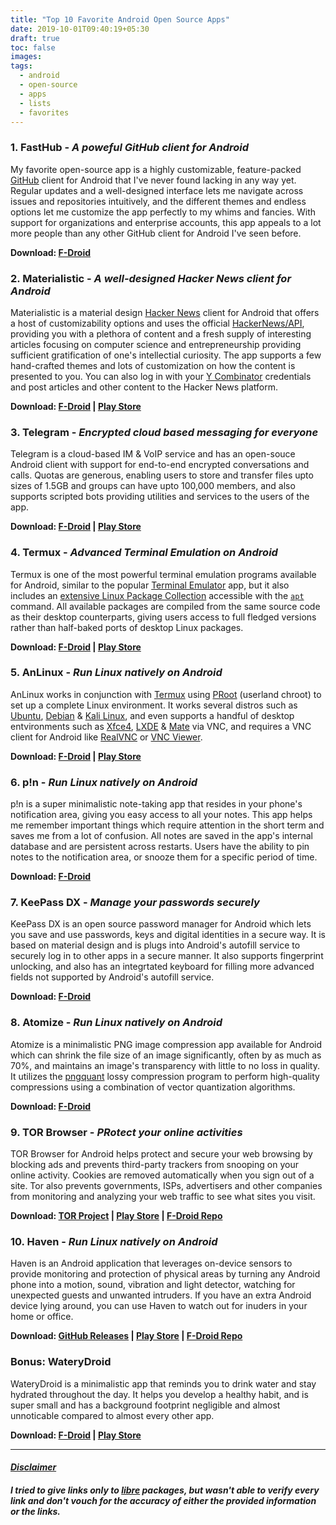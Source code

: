 ```yaml
---
title: "Top 10 Favorite Android Open Source Apps"
date: 2019-10-01T09:40:19+05:30
draft: true
toc: false
images:
tags:
  - android
  - open-source
  - apps
  - lists
  - favorites
---
```


### **1. FastHub - _A poweful GitHub client for Android_**

My favorite open-source app is a highly customizable, feature-packed [GitHub](<https://github.com/>) client for Android that I've never found lacking in any way yet. Regular updates and a well-designed interface lets me navigate across issues and repositories intuitively, and the different themes and endless options let me customize the app perfectly to my whims and fancies. With support for organizations and enterprise accounts, this app appeals to a lot more people than any other GitHub client for Android I've seen before.

**Download: [F-Droid](<https://f-droid.org/packages/com.fastaccess.github.libre>)**

### **2. Materialistic - _A well-designed Hacker News client for Android_**

Materialistic is a material design [Hacker News](<https://news.ycombinator.com/>) client for Android that offers a host of customizability options and uses the official [HackerNews/API](<https://github.com/HackerNews/API>), providing you with a plethora of content and a fresh supply of interesting articles focusing on computer science and entrepreneurship providing sufficient gratification of one's intellectial curiosity. The app supports a few hand-crafted themes and lots of customization on how the content is presented to you. You can also log in with your [Y Combinator](<https://www.ycombinator.com>) credentials and post articles and other content to the Hacker News platform.

**Download: [F-Droid](<https://f-droid.org/en/packages/io.github.hidroh.materialistic>) | [Play Store](<https://play.google.com/store/apps/details?id=io.github.hidroh.materialistic>)**

### **3. Telegram - _Encrypted cloud based messaging for everyone_**

Telegram is a cloud-based IM & VoIP service and has an open-souce Android client with support for end-to-end encrypted conversations and calls. Quotas are generous, enabling users to store and transfer files upto sizes of 1.5GB and groups can have upto 100,000 members, and also supports scripted bots providing utilities and services to the users of the app.

**Download: [F-Droid](<https://f-droid.org/en/packages/org.telegram.messenger>) | [Play Store](<https://play.google.com/store/apps/details?id=org.telegram.messenger>)**

### **4. Termux - _Advanced Terminal Emulation on Android_**

Termux is one of the most powerful terminal emulation programs available for Android, similar to the popular [Terminal Emulator](<https://bit.ly/1fBM2yV>) app, but it also includes an [extensive Linux Package Collection](<https://github.com/termux/termux-packages/tree/master/packages>) accessible with the [`apt`](<https://help.ubuntu.com/lts/serverguide/apt.html>) command. All available packages are compiled from the same source code as their desktop counterparts, giving users access to full fledged versions rather than half-baked ports of desktop Linux packages.

**Download: [F-Droid](<https://f-droid.org/en/packages/com.termux>) | [Play Store](<https://play.google.com/store/apps/details?id=com.termux>)**

### **5. AnLinux - _Run Linux natively on Android_**

AnLinux works in conjunction with [Termux](#4-termux-advanced-terminal-emulation-on-android) using [PRoot](<https://github.com/proot-me/PRoot>) (userland chroot) to set up a complete Linux environment. It works several distros such as [Ubuntu](<https://www.ubuntu.com/>), [Debian](<https://www.debian.org/>) & [Kali Linux](<https://www.kali.org/>), and even supports a handful of desktop entvironments such as [Xfce4](<https://xfce.org/>), [LXDE](<https://lxde.org/>) & [Mate](<https://mate-desktop.org/>) via VNC, and requires a VNC client for Android like [RealVNC](<https://play.google.com/store/apps/details?id=com.realvnc.viewer.android>) or [VNC Viewer](<https://play.google.com/store/apps/details?id=android.androidVNC>).

**Download: [F-Droid](<https://f-droid.org/en/packages/exa.lnx.a>) | [Play Store](<https://play.google.com/store/apps/details?id=exa.lnx.a>)**

### **6. p!n - _Run Linux natively on Android_**

p!n is a super minimalistic note-taking app that resides in your phone's notification area, giving you easy access to all your notes. This app helps me remember important things which require attention in the short term and saves me from a lot of confusion. All notes are saved in the app's internal database and are persistent across restarts. Users have the ability to pin notes to the notification area, or snooze them for a specific period of time.

**Download: [F-Droid](<https://f-droid.org/en/packages/de.nproth.pin>)**

### **7. KeePass DX - _Manage your passwords securely_**

KeePass DX is an open source password manager for Android which lets you save and use passwords, keys and digital identities in a secure way. It is based on material design and is plugs into Android's autofill service to securely log in to other apps in a secure manner. It also supports fingerprint unlocking, and also has an integrtated keyboard for filling more advanced fields not supported by Android's autofill service.

**Download: [F-Droid](<https://f-droid.org/en/packages/com.kunzisoft.keepass.libre>)**

### **8. Atomize - _Run Linux natively on Android_**

Atomize is a minimalistic PNG image compression app available for Android which can shrink the file size of an image significantly, often by as much as 70%, and maintains an image's transparency with little to no loss in quality. It utilizes the [pngquant](<https://pngquant.org/>) lossy compression program to perform high-quality compressions using a combination of vector quantization algorithms.

**Download: [F-Droid](<https://f-droid.org/en/packages/com.wrmndfzzy.atomize>)**

### **9. TOR Browser - _PRotect your online activities_**

TOR Browser for Android helps protect and secure your web browsing by blocking ads and prevents third-party trackers from snooping on your online activity. Cookies are removed automatically when you sign out of a site. Tor also prevents governments, ISPs, advertisers and other companies from monitoring and analyzing your web traffic to see what sites you visit.

**Download: [TOR Project](<https://www.torproject.org/download/#android>) | [Play Store](<https://play.google.com/store/apps/details?id=org.torproject.torbrowser>) | [F-Droid Repo](<https://guardianproject.info/fdroid>)**

### **10. Haven - _Run Linux natively on Android_**

Haven is an Android application that leverages on-device sensors to provide monitoring and protection of physical areas by turning any Android phone into a motion, sound, vibration and light detector, watching for unexpected guests and unwanted intruders. If you have an extra Android device lying around, you can use Haven to watch out for inuders in your home or office.

**Download: [GitHub Releases](<https://github.com/guardianproject/haven/releases>) | [Play Store](<https://play.google.com/store/apps/details?id=org.havenapp.main>) | [F-Droid Repo](<https://guardianproject.github.io/haven-nightly/fdroid/repo/>)**

### **Bonus: WateryDroid**

WateryDroid is a minimalistic app that reminds you to drink water and stay hydrated throughout the day. It helps you develop a healthy habit, and is super small and has a background footprint negligible and almost unnoticable compared to almost every other app.

**Download: [F-Droid](<https://f-droid.org/en/packages/tmendes.com.waterydroid>) | [Play Store](<https://play.google.com/store/apps/details?id=tmendes.com.waterydroid>)**

---

#### ***[Disclaimer](</disclaimer>)***

##### **I tried to give links only to [libre](<https://en.wikipedia.org/wiki/Free_software>) packages, but wasn't able to verify every link and don't vouch for the accuracy of either the provided information or the links.**
